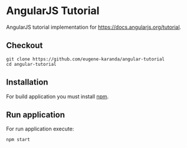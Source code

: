 # AngularJS Tutorial

AngularJS tutorial implementation for https://docs.angularjs.org/tutorial. 

## Checkout

    git clone https://github.com/eugene-karanda/angular-tutorial
    cd angular-tutorial

## Installation
For build application you must install [npm](https://www.npmjs.com). 

## Run application
For run application execute:

    npm start